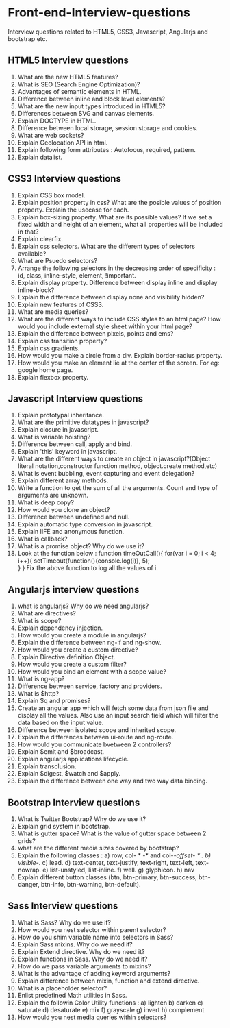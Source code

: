 # Front-end-Interview-questions
Interview questions related to HTML5, CSS3, Javascript, Angularjs and bootstrap etc.

## HTML5 Interview questions
1. What are the new HTML5 features?
2. What is SEO (Search Engine Optimization)?
3. Advantages of semantic elements in HTML.
4. Difference between inline and block level elements?
5. What are the new input types introduced in HTML5?
6. Differences between SVG and canvas elements.
7. Explain DOCTYPE in HTML.
8. Difference between local storage, session storage and cookies.
9. What are web sockets?
10. Explain Geolocation API in html.
11. Explain following form attributes : Autofocus, required, pattern.
12. Explain datalist.

## CSS3 Interview questions
1. Explain CSS box model.
2. Explain position property in css? What are the posible values of position property. Explain the usecase for each.
3. Explain box-sizing property. What are its possible values? If we set a fixed width and height of an element, what all properties will be included in that?
4. Explain clearfix.
5. Explain css selectors. What are the different types of selectors available?
6. What are Psuedo selectors?
7. Arrange the following selectors in the decreasing order of specificity :
    id, class, inline-style, element, !important.
8. Explain display property. Difference between display inline and display inline-block?
9. Explain the difference between display none and visibility hidden?
10. Explain new features of CSS3.
11. What are media queries?
12. What are the different ways to include CSS styles to an html page? How would you include external style sheet within your html page?
13. Explain the difference between pixels, points and ems?
14. Explain css transition property?
15. Explain css gradients.
16. How would you make a circle from a div. Explain border-radius property.
17. How would you make an element lie at the center of the screen. For eg: google home page.
18. Explain flexbox property.

## Javascript Interview questions
1. Explain prototypal inheritance.
2. What are the primitive datatypes in javascript?
3. Explain closure in javascript.
4. What is variable hoisting?
5. Difference between call, apply and bind.
6. Explain 'this' keyword in javascript.
7. What are the different ways to create an object in javascript?(Object literal notation,constructor function method, object.create method,etc)
8. What is event bubbling, event capturing and event delegation?
9. Explain different array methods.
10. Write a function to get the sum of all the arguments. Count and type of arguments are unknown.
11. What is deep copy?
12. How would you clone an object?
13. Difference between undefined and null.
14. Explain automatic type conversion in javascript.
15. Explain IIFE and anonymous function.
16. What is callback?
17. What is a promise object? Why do we use it?
18. Look at the function below : 
        function timeOutCall(){
            for(var i = 0; i < 4; i++){
                setTimeout(function(){console.log(i)}, 5);    
            }
        }
    Fix the above function to log all the values of i.

## Angularjs interview questions
1. what is angularjs? Why do we need angularjs?
2. What are directives?
3. What is scope?
4. Explain dependency injection.
5. How would you create a module in angularjs?
6. Explain the difference between ng-if and ng-show.
7. How would you create a custom directive?
8. Explain Directive definition Object.
9. How would you create a custom filter?
10. How would you bind an element with a scope value?
12. What is ng-app?
13. Difference between service, factory and providers.
14. What is $http?
15. Explain $q and promises?
16. Create an angular app which will fetch some data from json file and display all the values. Also use an input search field which will filter the data based on the input value.
17. Difference between isolated scope and inherited scope.
18. Explain the differences between ui-route and ng-route.
19. How would you communicate bvetween 2 controllers?
20. Explain $emit and $broadcast.
21. Explain angularjs applications lifecycle.
22. Explain transclusion.
23. Explain $digest, $watch and $apply.
24. Explain the difference between one way and two way data binding.

## Bootstrap Interview questions
1. What is Twitter Bootstrap? Why do we use it?
2. Explain grid system in bootstrap.
3. What is gutter space? What is the value of gutter space between 2 grids?
4. what are the different media sizes covered by bootstrap?
5. Explain the following classes :
     a) row, col- * -* and col-*-offset- * .
     b) visible-*.
     c) lead.
     d) text-center, text-justify, text-right, text-left, text-nowrap.
     e) list-unstyled, list-inline.
     f) well.
     g) glyphicon.
     h) nav
6. Explain different button classes (btn, btn-primary, btn-success, btn-danger, btn-info, btn-warning, btn-default).

## Sass Interview questions
1. What is Sass? Why do we use it?
2. How would you nest selector within parent selector?
3. How do you shim variable name into selectors in Sass?
4. Explain Sass mixins. Why do we need it?
5. Explain Extend directive. Why do we need it?
6. Explain functions in Sass. Why do we need it?
7. How do we pass variable arguments to mixins?
8. What is the advantage of adding keyword arguments?
9. Explain difference between mixin, function and extend directive.
10. What is a placeholder selector?
11. Enlist predefined Math utilities in Sass.
12. Explain the followin Color Utility functions :
     a) lighten
     b) darken
     c) saturate
     d) desaturate
     e) mix
     f) grayscale
     g) invert
     h) complement
13. How would you nest media queries within selectors?
